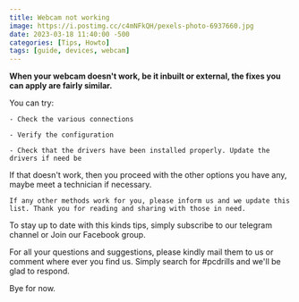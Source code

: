 ```yaml
---
title: Webcam not working
image: https://i.postimg.cc/c4mNFkQH/pexels-photo-6937660.jpg
date: 2023-03-18 11:40:00 -500
categories: [Tips, Howto]
tags: [guide, devices, webcam]
---
```


**When your webcam doesn't work, be it inbuilt or external, the fixes you can apply are fairly similar.**



You can try:

    - Check the various connections

    - Verify the configuration

    - Check that the drivers have been installed properly. Update the drivers if need be

If that doesn't work, then you proceed with the other options you have any, maybe meet a technician if necessary.

    If any other methods work for you, please inform us and we update this list. Thank you for reading and sharing with those in need.

To stay up to date with this kinds tips, simply subscribe to our telegram channel or Join our Facebook group.

For all your questions and suggestions, please kindly mail them to us or comment where ever you find us. Simply search for #pcdrills and we'll be glad to respond.

Bye for now. 